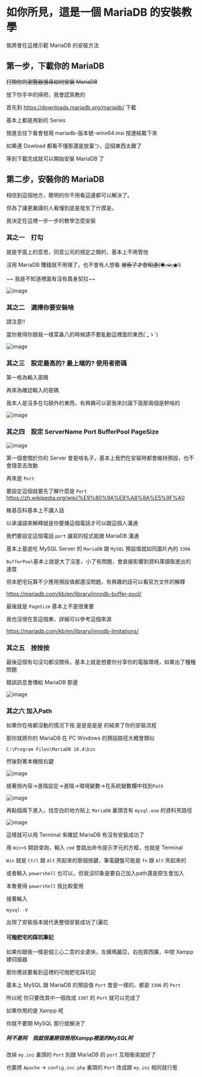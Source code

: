 # 如你所見，這是一個 MariaDB 的安裝教學

我將會在這裡示範 MariaDB 的安裝方法

## 第一步，下載你的 MariaDB


~~打開你的瀏覽器搜尋如何安裝 MariaDB~~

放下你手中的掃把，我會認真教的

首先到 https://downloads.mariadb.org/mariadb/ 下載

基本上都是用新的 Series

按進去往下看會發現 mariadb-版本號-winx64.msi 按連結載下來

如果連 Dowload 都看不懂那還是放棄ㄅ，這個東西太難了

等到下載完成就可以開始安裝 MariaDB 了


## 第二步，安裝你的 MariaDB


相信到這個地方，聰明的你不用看這邊都可以解決了。

但為了讓更嚴謹的人看懂到底是發生了什摸是。

我決定在這裡一步一步的教學怎麼安裝


### 其之一　打勾


就是字面上的意思，同意公司的規定之類的，基本上不用管他

沒用 MariaDB 賺錢就不用理了，也不會有人想看 ~~被告了才會知道(́◉◞౪◟◉‵)~~

~~ 我是不知道裡面有沒有賣身契拉~~

![image](That-picture/pic1.jpg)


### 其之二　選擇你要安裝啥


請注意!!

當你覺得你跟我一樣菜鼻八的時候請不要亂動這裡面的東西(´_ゝ`)

![image](That-picture/pic2.jpg)


### 其之三　設定最高的? 最上端的? 使用者密碼


第一格為輸入密碼

再來為確認輸入的密碼

我本人是沒多在勾額外的東西，有興趣可以密我來討論下面那兩個是幹啥的

![image](That-picture/pic3.jpg)


### 其之四　設定 ServerName Port BufferPool PageSize

![image](That-picture/pic4.jpg)

第一個會關於你的 Server 會是啥名子，基本上我們在安裝時都會維持預設，也不會隨意去改動

再來是 `Port` 

要設定這個就要先了解什麼是 `Port` https://zh.wikipedia.org/wiki/%E9%80%9A%E8%A8%8A%E5%9F%A0

維基百科基本上不講人話


以承濬語來解釋就是你要播這個電話才可以跟這個人溝通

我們要設定這個電話 `port` 讓寫的程式能跟 MariaDB 溝通

基本上基底吃 MySQL Server 的 `MariaDB` 跟 `MySQL` 預設值就如同圖片內的 `3306`


`BufferPool`基本上就是大了沒差，小了有問題，會直接影響到資料庫讀取進出的速度

但本肥宅玩算不少應用預設值都還沒問題，有興趣的話可以看官方文件的解釋

https://mariadb.com/kb/en/library/innodb-buffer-pool/


最後就是 `PageSize` 基本上不是很重要

我也沒很在意這個東，詳細可以參考這個來源

https://mariadb.com/kb/en/library/innodb-limitations/


### 其之五　按按按


最後這個有勾沒勾都沒關係，基本上就是想要你分享你的電腦環境，如果出了種種問題

錯誤訊息會傳給 MariaDB 那邊

![image](That-picture/pic5.jpg)


### 其之六 加入Path


如果你在啥都沒動的情況下按 是是是是是 的結束了你的安裝流程

那你就將你的 MariaDB 在 PC Windows 的預設路徑大概會類似

```
C:\Program Files\MariaDB 10.4\bin
```

然後對著本機按右鍵

![image](That-picture/pic6.jpg)

接著按內容->進階設定->進階->環境變數->在系統變數欄中找到`Path`

![image](That-picture/pic7.jpg)

再點個兩下進入，找空白的地方貼上 `MariaDB` 裏頭含有 `mysql.exe` 的資料夾路徑

![image](That-picture/pic8.jpg)

這樣就可以用 Terminal 來確認 MariaDB 有沒有安裝成功了

用 `Win+S` 開啟查詢，輸入 `cmd` 會跳出命令提示字元的方框，也就是 Terminal

`Win` 就是 `Ctrl` 跟 `Alt` 夾起來的那個按鍵，筆電鍵盤可能是 `fn` 跟 `Alt` 夾起來的

或者輸入 `powershell` 也可以，但我沒印象是要自己加入path還是原生會加入

本魯覺得 `powershell` 我比較愛用

接著輸入

```mysql -V```

出現了安裝版本就代表整個安裝成功了(灑花

#### 可撥肥宅的踩坑筆記


如果你跟我一樣是個三心二意的全婆俠，左擁瑪麗亞，右抱買西擴，中間 Xampp 建伺服器

那你應該要看到這裡的可撥肥宅踩坑記

基本上 MySQL 跟 MariaDB 的預設值 `Port` 會是一樣的，都是 `3306` 的 `Port`

所以呢 你只要改其中一個改成 `3307` 的 `Port` 就可以完成了

如果你用的是 Xampp 呢

你就不要開 MySQL 那行就解決了

##### 阿不是阿　我就很基掰很想用Xampp裡面的MySQL阿

改掉 `my.ini` 裏頭的 `Port` 別跟 MariaDB 的 `port` 互相衝突就好了

也要將 `Apache` -> `config.inc.php` 裏頭的 `Port` 改成跟 `my.ini` 相同就行惹

